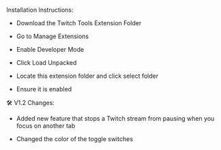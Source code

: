 Installation Instructions:

- Download the Twitch Tools Extension Folder

- Go to Manage Extensions

- Enable Developer Mode

- Click Load Unpacked

- Locate this extension folder and click select folder

- Ensure it is enabled

🛠️ V1.2 Changes:

- Added new feature that stops a Twitch stream from pausing when you focus on another tab

- Changed the color of the toggle switches
